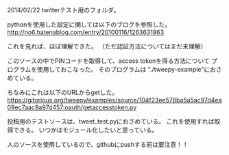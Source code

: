 2014/02/22
twitterテスト用のフォルダ。

pythonを使用した設定に関しては以下のブログを参照した。
http://no6.hatenablog.com/entry/20100116/1263631863

これを見れば、ほぼ理解できた。
（ただ認証方法についてはまだ未理解）

このソースの中でPINコードを取得して、access tokenを得る方法について
プログラムを使用しておこなった。
そのプログラムは "./tweepy-example"におさめている。

ちなみにこれは以下のURLからgetした。
https://gitorious.org/tweepy/examples/source/104f23ee578ba5a5ac97d4ea09ec7aac9a97d457:oauth/getaccesstoken.py

投稿用のテストソースは、tweet_test.pyにおさめている。
これを使用すれば取得できる。
いつかはモジュール化したいと思っている。

人のソースを使用しているので、githubにpushする前は要注意！！
